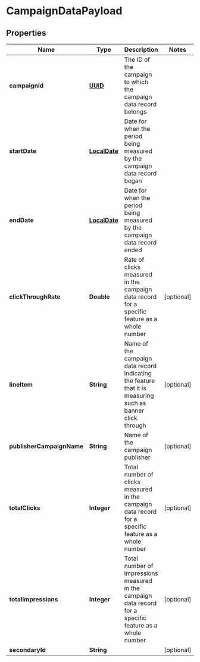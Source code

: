 
# CampaignDataPayload

## Properties
Name | Type | Description | Notes
------------ | ------------- | ------------- | -------------
**campaignId** | [**UUID**](UUID.md) | The ID of the campaign to which the campaign data record belongs | 
**startDate** | [**LocalDate**](LocalDate.md) | Date for when the period being measured by the campaign data record began | 
**endDate** | [**LocalDate**](LocalDate.md) | Date for when the period being measured by the campaign data record ended | 
**clickThroughRate** | **Double** | Rate of clicks measured in the campaign data record for a specific feature as a whole number |  [optional]
**lineItem** | **String** | Name of the campaign data record indicating the feature that it is measuring such as banner click through |  [optional]
**publisherCampaignName** | **String** | Name of the campaign publisher |  [optional]
**totalClicks** | **Integer** | Total number of clicks measured in the campaign data record for a specific feature as a whole number |  [optional]
**totalImpressions** | **Integer** | Total number of impressions measured in the campaign data record for a specific feature as a whole number |  [optional]
**secondaryId** | **String** |  |  [optional]



